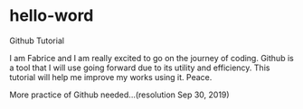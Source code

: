 # hello-word
Github Tutorial

I am Fabrice and I am really excited to go on the journey of coding.
Github is a tool that I will use going forward due to its utility and efficiency.
This tutorial will help me improve my works using it.
Peace.

More practice of Github needed...(resolution Sep 30, 2019)
